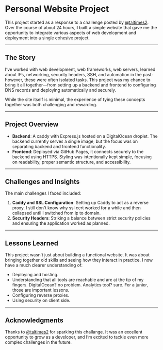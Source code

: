 # Personal Website Project

This project started as a response to a challenge posted by [@taltimes2](https://x.com/taltimes2). Over the course of about 24 hours, I built a simple website that gave me the opportunity to integrate various aspects of web development and deployment into a single cohesive project.  

---

## The Story

I’ve worked with web development, web frameworks, web servers, learned about IPs, networking, security headers, SSH, and automation in the past: however, these were often isolated tasks. This project was my chance to bring it all together—from setting up a backend and frontend to configuring DNS records and deploying automatically and securely.  

While the site itself is minimal, the experience of tying these concepts together was both challenging and rewarding.  

---

## Project Overview

- **Backend**: A caddy with Express.js hosted on a DigitalOcean droplet. The backend currently serves a single image, but the focus was on separating backend and frontend functionality.  
- **Frontend**: Deployed via GitHub Pages, it connects securely to the backend using HTTPS. Styling was intentionally kept simple, focusing on readability, proper semantic structure, and accessibility.  

---

## Challenges and Insights

The main challenges I faced included:  
1. **Caddy and SSL Configuration**: Setting up Caddy to act as a reverse proxy. I still don't know why ssl cert worked for a while and then collapsed until I switched from ip to domain.   
2. **Security Headers**: Striking a balance between strict security policies and ensuring the application worked as planned.
   
---


## Lessons Learned

This project wasn’t just about building a functional website. It was about bringing together old skills and seeing how they interact in practice. I now have a much clearer understanding of:  
- Deploying and hosting.
- Understanding that all tools are reachable and are at the tip of my fingers. DigitalOcean? no problem. Analytics tool? sure. For a junior, those are important lessons.  
- Configuring reverse proxies.  
- Using security on client side.

---

## Acknowledgments

Thanks to [@taltimes2](https://x.com/taltimes2) for sparking this challange. It was an excellent opportunity to grow as a developer, and I’m excited to tackle even more complex challenges in the future.  
